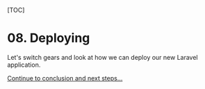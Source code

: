 [TOC]

# <b>08.</b> Deploying

Let's switch gears and look at how we can deploy our new Laravel application.

[Continue to conclusion and next steps...](/conclusion)
